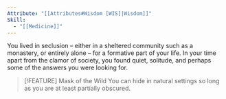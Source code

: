 ```yaml
---
Attribute: "[[Attributes#Wisdom [WIS]|Wisdom]]"
Skill:
  - "[[Medicine]]"
---
```

You lived in seclusion – either in a sheltered community such as a monastery, or entirely alone – for a formative part of your life. In your time apart from the clamor of society, you found quiet, solitude, and perhaps some of the answers you were looking for.

> [!FEATURE] Mask of the Wild
> You can hide in natural settings so long as you are at least partially obscured.
